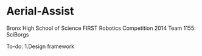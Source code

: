 Aerial-Assist
=============

Bronx High School of Science
FIRST Robotics Competition 2014
Team 1155: SciBorgs

To-do:
1.Design framework
